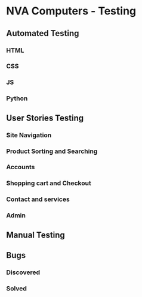 # NVA Computers - Testing

## Automated Testing
### HTML
### CSS
### JS
### Python
## User Stories Testing
### Site Navigation
### Product Sorting and Searching
### Accounts
### Shopping cart and Checkout
### Contact and services
### Admin
## Manual Testing
## Bugs
### Discovered 
### Solved